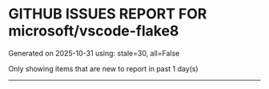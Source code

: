 
# GITHUB ISSUES REPORT FOR microsoft/vscode-flake8


Generated on 2025-10-31 using: stale=30, all=False


Only showing items that are new to report in past 1 day(s)


---




















